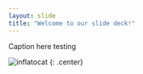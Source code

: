 ```yaml
---
layout: slide
title: "Welcome to our slide deck!"
---
```


Caption here testing

![inflatocat](https://octodex.github.com/images/inflatocat.png)
{: .center}
